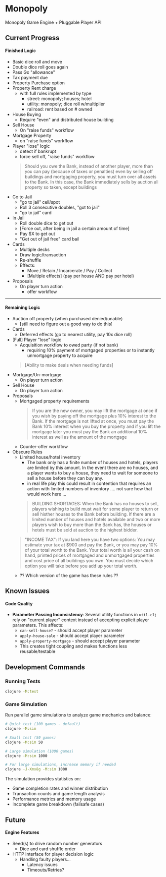 # Monopoly
Monopoly Game Engine + Pluggable Player API

## Current Progress

#### Finished Logic
 - Basic dice roll and move
 - Double dice roll goes again
 - Pass Go "allowance"
 - Tax payment due
 - Property Purchase option
 - Property Rent charge
   - with full rules implemented by type
     - street: monopoly; houses; hotel
     - utility: monopoly; dice roll w/multiplier
     - railroad: rent based on # owned
 - House Buying
   - Require "even" and distributed house building
 - Sell House
   - On "raise funds" workflow
 - Mortgage Property
   - on "raise funds" workflow
 - Player "lose" logic
   - detect if bankrupt
   - force sell off, "raise funds" workflow
   > Should you owe the Bank, instead of another player, more than you can pay (because of taxes or penalties) even by selling off buildings and mortgaging property, you must turn over all assets to the Bank. In this case, the Bank immediately sells by auction all property so taken, except buildings
 - Go to Jail
   - "go to jail" cell/spot
   - Roll 3 consecutive doubles, "got to jail"
   - "go to jail" card
 - In Jail
   - Roll double dice to get out
   - [Force out, after being in jail a certain amount of time]
   - Pay $X to get out
   - "Get out of jail free" card bail
 - Cards
   - Multiple decks
   - Draw logic/transaction
   - Re-shuffle
   - Effects:
     - Move / Retain / Incarcerate / Pay / Collect
     - [Multiple effects] (pay per house AND pay per hotel)
 - Proposals
   - On player turn action
     - offer workflow
 ---------------------------
#### Remaining Logic
 - Auction off property (when purchased denied/unable)
   - [still need to figure out a good way to do this]
 - Cards
   - Deferred effects (go to nearest utility, pay 10x dice roll)
 - [Full] Player "lose" logic
   - Acquisition workflow to owed party (if not bank)
     - requiring 10% payment of mortgaged properties or to instantly unmortgage property to acquire
   > [Ability to make deals when needing funds]
 - Mortgage/Un-mortgage
   - On player turn action
 - Sell House
   - On player turn action
 - Proposals
   - Mortgaged property requirements
     > If you are the new owner, you may lift the mortgage at once if you wish by paying off the mortgage plus 10% interest to the Bank. If the mortgage is not lifted at once, you must pay the Bank 10% interest when you buy the property and if you lift the mortgage later you must pay the Bank an additional 10% interest as well as the amount of the mortgage
   - Counter-offer workflow
 - Obscure Rules
   - Limited house/hotel inventory
     - The bank only has a finite number of houses and hotels, players are limited by this amount. In the event there are no houses, and a player wants to buy a house, they need to wait for someone to sell a house before they can buy any.
     * in real life play this could result in contention that requires an action with limited numbers of inventory .... not sure how that would work here ...
     > BUILDING SHORTAGES: When the Bank has no houses to sell, players wishing to build must wait for some player to return or sell histher houses to the Bank before building. If there are a limited number of houses and hotels available and two or more players wish to buy more than the Bank has, the houses or hotels must be sold at auction to the highest bidder.
   > "INCOME TAX": If you land here you have two options: You may estimate your tax at $900 and pay the Bank, or you may pay 10% of your total worth to the Bank. Your total worth is all your cash on hand, printed prices of mortgaged and unmortgaged properties and cost price of all buildings you own. You must decide which option you will take before you add up your total worth.
     - ?? Which version of the game has these rules ??



## Known Issues

#### Code Quality
- **Parameter Passing Inconsistency**: Several utility functions in `util.clj` rely on "current player" context instead of accepting explicit player parameters. This affects:
  - `can-sell-house?` - should accept player parameter
  - `apply-house-sale` - should accept player parameter  
  - `apply-property-mortgage` - should accept player parameter
  - This creates tight coupling and makes functions less reusable/testable

## Development Commands

### Running Tests
```bash
clojure -M:test
```

### Game Simulation
Run parallel game simulations to analyze game mechanics and balance:

```bash
# Quick test (100 games - default)
clojure -M:sim

# Small test (50 games)
clojure -M:sim 50

# Large simulation (1000 games)
clojure -M:sim 1000

# For large simulations, increase memory if needed
clojure -J-Xmx8g -M:sim 1000
```

The simulation provides statistics on:
- Game completion rates and winner distribution
- Transaction counts and game length analysis  
- Performance metrics and memory usage
- Incomplete game breakdown (failsafe cases)

## Future

#### Engine Features
 - Seed(s) to drive random number generators
   - Dice and card shuffle order
 - HTTP Interface for player decision logic
   - Handling faulty players...
     - Latency issues
     - Timeouts/Retries?
